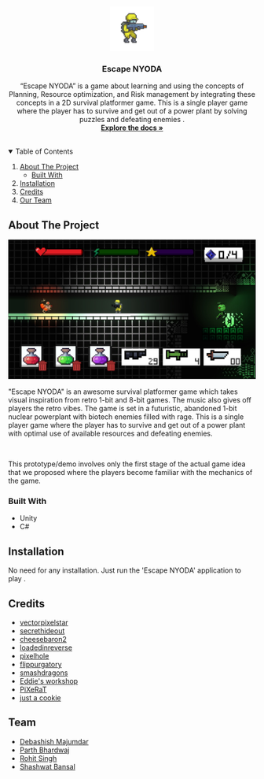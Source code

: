 
<!-- PROJECT LOGO -->
<br />
<p align="center">
  <a href="#">
    <img src="Escape NYODA/Assets/MenuSprite/idle1.png" alt="Logo" width="90" height="90"/>
  </a>

  <h3 align="center">Escape NYODA</h3>

  <p align="center">
    “Escape NYODA” is a game about learning and using the concepts of Planning, Resource optimization, and Risk management by integrating these concepts in a 2D survival platformer game. This is a single player game where the player has to survive and get out of a power plant by solving puzzles and defeating enemies .
    <br />
    <a href="https://github.com/unity-game-dev/project-escape-nyoda"><strong>Explore the docs »</strong></a>
    <br />
    <br />
   
  </p>
</p>



<!-- TABLE OF CONTENTS -->
<details open="open">
  <summary>Table of Contents</summary>
  <ol>
    <li>
      <a href="#about-the-project">About The Project</a>
      <ul>
        <li><a href="#built-with">Built With</a></li>
      </ul>
   </li>
   <li><a href="#installation">Installation</a></li>
    <li><a href="#credits">Credits</a></li>
   <li><a href="#team">Our Team</a></li>
  </ol>
</details>



<!-- ABOUT THE PROJECT -->
## About The Project
<img src="Escape NYODA/Assets/gameSC.jpeg" alt="Escape NYDOA in-game screenshot">
<br/>

"Escape NYODA" is an awesome survival platformer game which takes visual inspiration from retro 1-bit and 8-bit games. The music also gives off players the retro vibes.
The game is set in a futuristic, abandoned 1-bit nuclear powerplant with biotech enemies filled with rage. This is a single player game where the player has to survive and get out of a power plant with optimal use of available resources and defeating enemies.

<br/>

This prototype/demo involves only the first stage of the actual game idea that we proposed where the players become familiar with the mechanics of the game.



### Built With


* Unity
* C#


<!-- install -->
## Installation

No need for any installation. Just run the 'Escape NYODA' application to play .


<!-- ACKNOWLEDGEMENTS -->
## Credits
* [vectorpixelstar](https://vectorpixelstar.itch.io)
* [secrethideout](https://secrethideout.itch.io)
* [cheesebaron2](https://cheesebaron2.itch.io)
* [loadedinreverse](https://loadedinreverse.itch.io)
* [pixelhole](https://pixelhole.itch.io)
* [flippurgatory](https://flippurgatory.itch.io)
* [smashdragons](https://smashdragons.itch.io)
* [Eddie's workshop](https://eddies-workshop.itch.io)
* [PiXeRaT](https://pixerat.itch.io )
* [just a cookie](https://just-a-cookie.itch.io)


## Team

* [Debashish Majumdar](https://github.com/NotFarFromBlonded)
* [Parth Bhardwaj](https://github.com/RuntimeTerror10)
* [Rohit Singh](https://github.com/Rohit14kvs)
* [Shashwat Bansal](https://github.com/bansal247)


